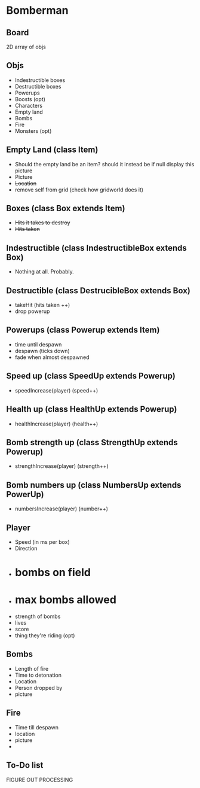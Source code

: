 Bomberman
=========

Board
-----
2D array of objs

Objs
----
* Indestructible boxes
* Destructible boxes
* Powerups
* Boosts (opt)
* Characters
* Empty land
* Bombs
* Fire
* Monsters (opt)

Empty Land (class Item)
-----------------------
* Should the empty land be an item? should it instead be if null display this picture
* Picture
* ~~Location~~
* remove self from grid (check how gridworld does it)

Boxes (class Box extends Item)
------------------------------
* ~~Hits it takes to destroy~~
* ~~Hits taken~~

Indestructible (class IndestructibleBox extends Box)
----------------------------------------------------
* Nothing at all. Probably.

Destructible (class DestrucibleBox extends Box)
-----------------------------------------------
* takeHit (hits taken ++)
* drop powerup

Powerups (class Powerup extends Item)
-------------------------------------
* time until despawn
* despawn (ticks down)
* fade when almost despawned

Speed up (class SpeedUp extends Powerup)
----------------------------------------
* speedIncrease(player) (speed++)

Health up (class HealthUp extends Powerup)
------------------------------------------
* healthIncrease(player) (health++)

Bomb strength up (class StrengthUp extends Powerup)
---------------------------------------------------
* strengthIncrease(player) (strength++)

Bomb numbers up (class NumbersUp extends PowerUp)
-------------------------------------------------
* numbersIncrease(player) (number++)

Player
------
* Speed (in ms per box)
* Direction
* # bombs on field
* # max bombs allowed
* strength of bombs
* lives
* score
* thing they're riding (opt)

Bombs
-----
* Length of fire
* Time to detonation
* Location
* Person dropped by
* picture

Fire
----
* Time till despawn
* location
* picture
* 

To-Do list
----------
FIGURE OUT PROCESSING
